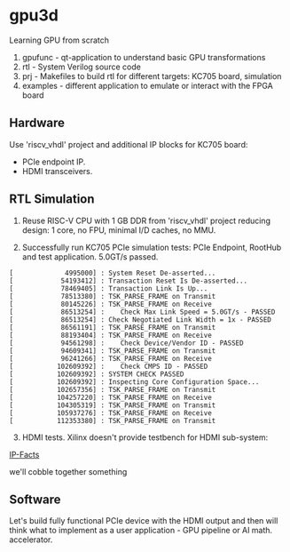 # gpu3d
Learning GPU from scratch

1. gpufunc - qt-application to understand basic GPU transformations
2. rtl - System Verilog source code
3. prj - Makefiles to build rtl for different targets: KC705 board, simulation
4. examples - different application to emulate or interact with the FPGA board

## Hardware

Use 'riscv_vhdl' project and additional IP blocks for KC705 board:

- PCIe endpoint IP.
- HDMI transceivers.


## RTL Simulation

1. Reuse RISC-V CPU with 1 GB DDR from 'riscv_vhdl' project reducing design: 
   1 core, no FPU, minimal I/D caches, no MMU.

2. Successfully run KC705 PCIe simulation tests: PCIe Endpoint, RootHub 
and test application. 5.0GT/s passed.

```
[             4995000] : System Reset De-asserted...
[            54193412] : Transaction Reset Is De-asserted...
[            78469405] : Transaction Link Is Up...
[            78513380] : TSK_PARSE_FRAME on Transmit
[            80145226] : TSK_PARSE_FRAME on Receive
[            86513254] :    Check Max Link Speed = 5.0GT/s - PASSED
[            86513254] : Check Negotiated Link Width = 1x - PASSED
[            86561191] : TSK_PARSE_FRAME on Transmit
[            88193404] : TSK_PARSE_FRAME on Receive
[            94561298] :    Check Device/Vendor ID - PASSED
[            94609341] : TSK_PARSE_FRAME on Transmit
[            96241266] : TSK_PARSE_FRAME on Receive
[           102609392] :    Check CMPS ID - PASSED
[           102609392] : SYSTEM CHECK PASSED
[           102609392] : Inspecting Core Configuration Space...
[           102657356] : TSK_PARSE_FRAME on Transmit
[           104257220] : TSK_PARSE_FRAME on Receive
[           104305319] : TSK_PARSE_FRAME on Transmit
[           105937276] : TSK_PARSE_FRAME on Receive
[           112353380] : TSK_PARSE_FRAME on Transmit
```

3. HDMI tests. Xilinx doesn't provide testbench for HDMI sub-system:

  [IP-Facts](https://docs.xilinx.com/r/en-US/pg235-v-hdmi-tx-ss/IP-Facts)

we'll cobble together something

## Software

Let's build fully functional PCIe device with the HDMI output
and then will think what to implement as a user application - 
GPU pipeline or AI math. accelerator.

